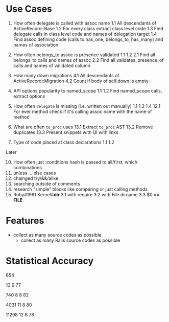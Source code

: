 # Use Cases

1. How often delegate is called with assoc name
  1.1 All descendants of ActiveRecord::Base
  1.2 For every class extract class level code
  1.3 Find delegate calls in class level code and names of delegation target
  1.4 Find assoc defining code (calls to has_one, belongs_to, has_many) and names of association

2. How often belongs_to assoc is presence validated
  1.1
  1.2
  2.1 Find all belongs_to calls and names of assoc
  2.2 Find all validates_presence_of calls and names of validated column

4. How many down migrations
  4.1 All descendants of ActiveRecord::Migration
  4.2 Count if body of self.down is empty

5. API options popularity to named_scope
  1.1
  1.2 Find named_scope calls, extract options

12. How often `delegate` is missing (i.e. written out manually)
  1.1
  1.2
  1.4
  12.1 For ever method check if it's calling assoc name with the name of method

13. What are often `to_proc` uses
  13.1 Extract `to_proc` AST
  13.2 Remove duplicates
  13.3 Present snippets with UI with links

14. Type of code placed at class declarations
  1.1
  1.2

Later

10. How often just :conditions hash is passed to all/first, which combinations
6. unless ... else cases
7. chainged try/&&/alike
8. searching outside of comments
9. research "simple" blocks like comparing or just calling methods 
3. Ruby#1961 Kernel#__dir__
  3.1 with require
  3.2 with File.dirname
  3.3 $0 == __FILE__

# Features

* collect as many source codes as possible
  * collect as many Rails source codes as possible

  
# Statistical Accuracy
654

13
9
77

740
8
8
82

4031
11
8
80

11298
12
8
78


